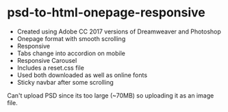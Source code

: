 # psd-to-html-onepage-responsive

- Created using Adobe CC 2017 versions of Dreamweaver and Photoshop
- Onepage format with smooth scrolling
- Responsive
- Tabs change into accordion on mobile
- Responsive Carousel
- Includes a reset.css file
- Used both downloaded as well as online fonts
- Sticky navbar after some scrolling

Can't upload PSD since its too large (~70MB) so uploading it as an image file.
